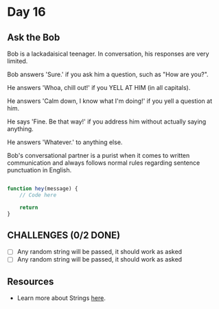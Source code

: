 # Day 16

## Ask the Bob

Bob is a lackadaisical teenager. In conversation, his responses are very limited.

Bob answers 'Sure.' if you ask him a question, such as "How are you?".

He answers 'Whoa, chill out!' if you YELL AT HIM (in all capitals).

He answers 'Calm down, I know what I'm doing!' if you yell a question at him.

He says 'Fine. Be that way!' if you address him without actually saying anything.

He answers 'Whatever.' to anything else.

Bob's conversational partner is a purist when it comes to written communication and always follows normal rules regarding sentence punctuation in English.


```javascript

function hey(message) {
	// Code here

	return
}

```

## CHALLENGES (0/2 DONE)

- [ ] Any random string will be passed, it should work as asked
- [ ] Any random string will be passed, it should work as asked

## Resources

- Learn more about Strings [here](https://developer.mozilla.org/en-US/docs/Web/JavaScript/Reference/Global_Objects/String).